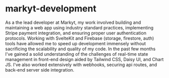 # markyt-development
 
As a the lead developer at Markyt, my work involved building and maintaining a web app using industry standard practices, implementing Stripe payment integration, and ensuring proper user authentication protocols. Working with SvelteKit and Firebase (storage, firestore, auth) tools have allowed me to speed up development immensely without sacrificing the scalability and quality of my code. In the past few months I've gained a solid understanding of the challenges of real-time state management in front-end design aided by Tailwind CSS, Daisy UI, and Chart JS. I've also worked extensively with webhooks, securing api routes, and back-end server side integration.
